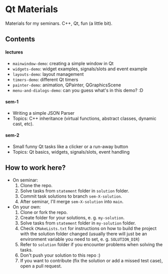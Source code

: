 # Qt Materials
Materials for my seminars. C++, Qt, fun (a little bit).

## Contents

#### lectures
- `mainwindow-demo`: creating a simple window in Qt
- `widgets-demo`: widget examples, signals/slots and event example
- `layouts-demo`: layout management
- `timers-demo`: different Qt timers
- `painter-demo`: animation, QPainter, QGraphicsScene
- `menu-and-dialogs-demo`: can you guess what's in this demo? :D

#### sem-1
- Writing a simple JSON Parser
- Topics: C++ inheritance (virtual functions, abstract classes, dynamic cast, etc).

#### sem-2
- Small funny Qt tasks like a clicker or a run-away button
- Topics: Qt basics, widgets, signals/slots, event handling

## How to work here?
- On seminar:
  1. Clone the repo.
  2. Solve tasks from `statement` folder in `solution` folder.
  3. Commit task solutions to branch `sem-X-solution`.
  4. After seminar, I'll merge `sem-X-solution` into `main`.
- On your own:
  1. Clone or fork the repo.
  2. Create folder for your solutions, e. g. `my-solution`.
  3. Solve tasks from `statement` folder in `my-solution` folder.
  4. Check `CMakeLists.txt` for instructions on how to build the project with the solution folder changed (usually there will just be an environment variable you need to set, e. g. `SOLUTION_DIR`)
  5. Refer to `solution` folder if you encounter problems when solving the tasks.
  6. Don't push your solution to this repo :)
  7. If you want to contribute (fix the solution or add a missed test case), open a pull request.
